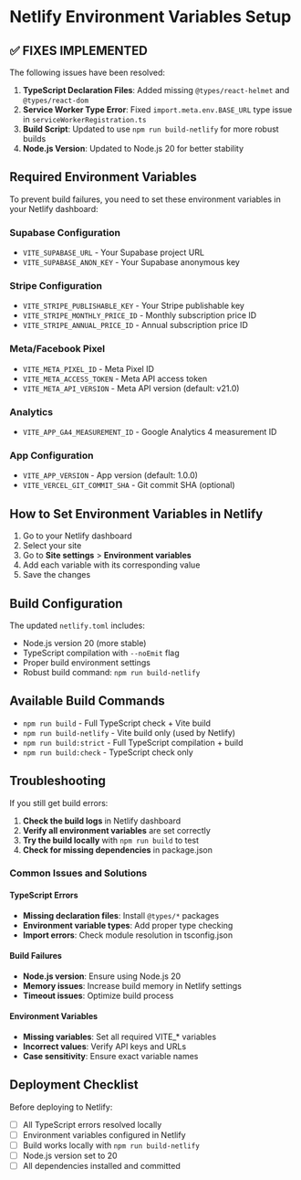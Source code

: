 # Netlify Environment Variables Setup

## ✅ **FIXES IMPLEMENTED**

The following issues have been resolved:

1. **TypeScript Declaration Files**: Added missing `@types/react-helmet` and `@types/react-dom`
2. **Service Worker Type Error**: Fixed `import.meta.env.BASE_URL` type issue in `serviceWorkerRegistration.ts`
3. **Build Script**: Updated to use `npm run build-netlify` for more robust builds
4. **Node.js Version**: Updated to Node.js 20 for better stability

## Required Environment Variables

To prevent build failures, you need to set these environment variables in your Netlify dashboard:

### Supabase Configuration
- `VITE_SUPABASE_URL` - Your Supabase project URL
- `VITE_SUPABASE_ANON_KEY` - Your Supabase anonymous key

### Stripe Configuration
- `VITE_STRIPE_PUBLISHABLE_KEY` - Your Stripe publishable key
- `VITE_STRIPE_MONTHLY_PRICE_ID` - Monthly subscription price ID
- `VITE_STRIPE_ANNUAL_PRICE_ID` - Annual subscription price ID

### Meta/Facebook Pixel
- `VITE_META_PIXEL_ID` - Meta Pixel ID
- `VITE_META_ACCESS_TOKEN` - Meta API access token
- `VITE_META_API_VERSION` - Meta API version (default: v21.0)

### Analytics
- `VITE_APP_GA4_MEASUREMENT_ID` - Google Analytics 4 measurement ID

### App Configuration
- `VITE_APP_VERSION` - App version (default: 1.0.0)
- `VITE_VERCEL_GIT_COMMIT_SHA` - Git commit SHA (optional)

## How to Set Environment Variables in Netlify

1. Go to your Netlify dashboard
2. Select your site
3. Go to **Site settings** > **Environment variables**
4. Add each variable with its corresponding value
5. Save the changes

## Build Configuration

The updated `netlify.toml` includes:
- Node.js version 20 (more stable)
- TypeScript compilation with `--noEmit` flag
- Proper build environment settings
- Robust build command: `npm run build-netlify`

## Available Build Commands

- `npm run build` - Full TypeScript check + Vite build
- `npm run build-netlify` - Vite build only (used by Netlify)
- `npm run build:strict` - Full TypeScript compilation + build
- `npm run build:check` - TypeScript check only

## Troubleshooting

If you still get build errors:

1. **Check the build logs** in Netlify dashboard
2. **Verify all environment variables** are set correctly
3. **Try the build locally** with `npm run build` to test
4. **Check for missing dependencies** in package.json

### Common Issues and Solutions

#### TypeScript Errors
- **Missing declaration files**: Install `@types/*` packages
- **Environment variable types**: Add proper type checking
- **Import errors**: Check module resolution in tsconfig.json

#### Build Failures
- **Node.js version**: Ensure using Node.js 20
- **Memory issues**: Increase build memory in Netlify settings
- **Timeout issues**: Optimize build process

#### Environment Variables
- **Missing variables**: Set all required VITE_* variables
- **Incorrect values**: Verify API keys and URLs
- **Case sensitivity**: Ensure exact variable names

## Deployment Checklist

Before deploying to Netlify:

- [ ] All TypeScript errors resolved locally
- [ ] Environment variables configured in Netlify
- [ ] Build works locally with `npm run build-netlify`
- [ ] Node.js version set to 20
- [ ] All dependencies installed and committed

